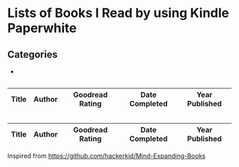 # Lists of Books I Read by using Kindle Paperwhite
## Categories
- [](#)

## 
| Title      | Author |Goodread Rating| Date Completed | Year Published|
|------------|--------|---------------|----------------|---------------|

## 
| Title      | Author |Goodread Rating| Date Completed | Year Published|
|------------|--------|---------------|----------------|---------------|


Inspired from https://github.com/hackerkid/Mind-Expanding-Books
